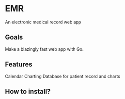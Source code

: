 # EMR
An electronic medical record web app

## Goals
Make a blazingly fast web app with Go.

## Features
Calendar
Charting
Database for patient record and charts


## How to install?

